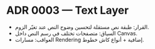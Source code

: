 # ADR 0003 — Text Layer
- القرار: طبقة نص مستقلة لتحسين وضوح النص عند تغيّر الزوم.
- السياق: متصفحات تختلف في رسم النص داخل Canvas.
- العواقب: مسارات Rendering إضافية + أنواع كاش خطوط.
